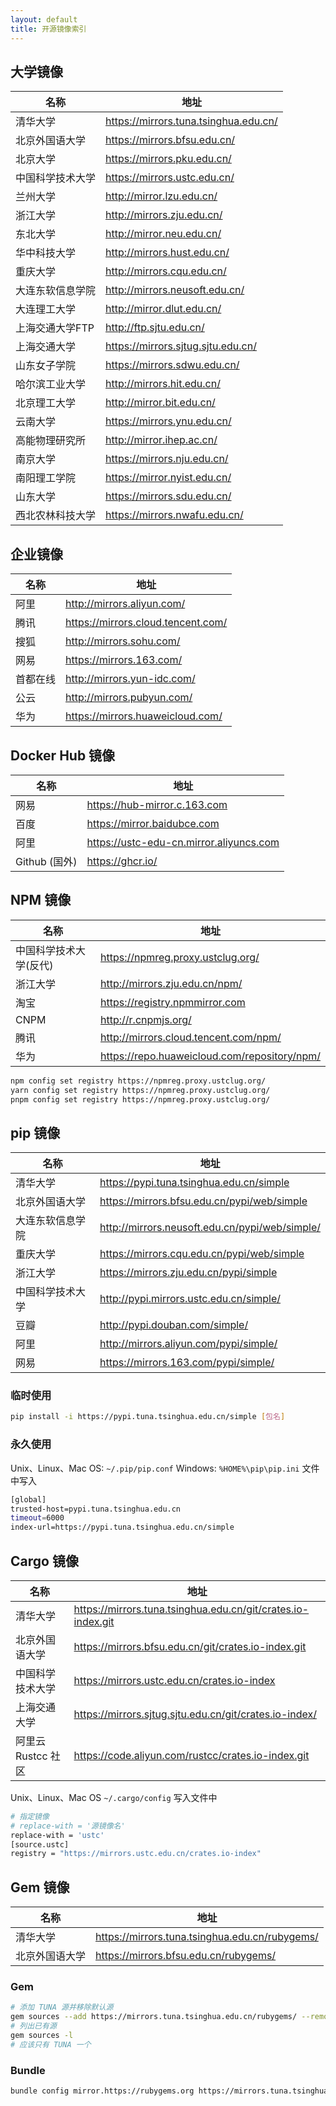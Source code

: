 ```yaml
---
layout: default
title: 开源镜像索引
---
```


<!-- <div id="home">
  <h1>Blog Posts</h1>
  <ul class="posts">
    {% for post in site.posts %}
      <li><span>{{ post.date | date_to_string }}</span> &raquo; <a href="{{ site.baseurl }}{{ post.url }}">{{ post.title }}</a></li>
    {% endfor %}
  </ul>
</div> -->
## 大学镜像

| 名称 | 地址 |
| --- | --- |
| 清华大学 | https://mirrors.tuna.tsinghua.edu.cn/ |
| 北京外国语大学 | https://mirrors.bfsu.edu.cn/ |
| 北京大学 | https://mirrors.pku.edu.cn/ |
| 中国科学技术大学 | https://mirrors.ustc.edu.cn/ |
| 兰州大学 | http://mirror.lzu.edu.cn/ |
| 浙江大学 | http://mirrors.zju.edu.cn/ |
| 东北大学 | http://mirror.neu.edu.cn/ |
| 华中科技大学 | http://mirrors.hust.edu.cn/ |
| 重庆大学 | http://mirrors.cqu.edu.cn/ |
| 大连东软信息学院 | http://mirrors.neusoft.edu.cn/ |
| 大连理工大学 | http://mirror.dlut.edu.cn/ |
| 上海交通大学FTP | http://ftp.sjtu.edu.cn/ |
| 上海交通大学 | https://mirrors.sjtug.sjtu.edu.cn/ |
| 山东女子学院 | https://mirrors.sdwu.edu.cn/ |
| 哈尔滨工业大学 | http://mirrors.hit.edu.cn/ |
| 北京理工大学 | http://mirror.bit.edu.cn/ |
| 云南大学 | https://mirrors.ynu.edu.cn/ |
| 高能物理研究所 | http://mirror.ihep.ac.cn/ |
| 南京大学 | https://mirrors.nju.edu.cn/ |
| 南阳理工学院 | https://mirror.nyist.edu.cn/ |
| 山东大学 | https://mirrors.sdu.edu.cn/ |
| 西北农林科技大学 | https://mirrors.nwafu.edu.cn/ |


## 企业镜像

| 名称 | 地址 |
| --- | --- |
| 阿里 | http://mirrors.aliyun.com/ |
| 腾讯 |  https://mirrors.cloud.tencent.com/ |
| 搜狐 | http://mirrors.sohu.com/ |
| 网易 | https://mirrors.163.com/ |
| 首都在线 | http://mirrors.yun-idc.com/ |
| 公云 | http://mirrors.pubyun.com/ |
| 华为 | https://mirrors.huaweicloud.com/ |

## Docker Hub 镜像

| 名称 | 地址 |
| --- | --- |
| 网易 | https://hub-mirror.c.163.com |
| 百度 | https://mirror.baidubce.com |
| 阿里 | https://ustc-edu-cn.mirror.aliyuncs.com |
| Github (国外) | https://ghcr.io/ |


## NPM 镜像

| 名称 | 地址 |
| --- | --- |
| 中国科学技术大学(反代) | https://npmreg.proxy.ustclug.org/ |
| 浙江大学 | http://mirrors.zju.edu.cn/npm/ |
| 淘宝 | https://registry.npmmirror.com |
| CNPM | http://r.cnpmjs.org/ |
| 腾讯 | http://mirrors.cloud.tencent.com/npm/ |
| 华为 | https://repo.huaweicloud.com/repository/npm/ |

```bash
npm config set registry https://npmreg.proxy.ustclug.org/
yarn config set registry https://npmreg.proxy.ustclug.org/
pnpm config set registry https://npmreg.proxy.ustclug.org/
```

## pip 镜像

| 名称 | 地址 |
| --- | --- |
| 清华大学 | https://pypi.tuna.tsinghua.edu.cn/simple |
| 北京外国语大学 | https://mirrors.bfsu.edu.cn/pypi/web/simple |
| 大连东软信息学院 | http://mirrors.neusoft.edu.cn/pypi/web/simple/ |
| 重庆大学 | https://mirrors.cqu.edu.cn/pypi/web/simple |
| 浙江大学 | https://mirrors.zju.edu.cn/pypi/simple |
| 中国科学技术大学 | http://pypi.mirrors.ustc.edu.cn/simple/ |
| 豆瓣 | http://pypi.douban.com/simple/ |
| 阿里 | http://mirrors.aliyun.com/pypi/simple/ |
| 网易 | https://mirrors.163.com/pypi/simple/ |

### 临时使用

```bash
pip install -i https://pypi.tuna.tsinghua.edu.cn/simple [包名]
```
### 永久使用

Unix、Linux、Mac OS: `~/.pip/pip.conf`
Windows: `%HOME%\pip\pip.ini`
文件中写入

```bash
[global]
trusted-host=pypi.tuna.tsinghua.edu.cn
timeout=6000
index-url=https://pypi.tuna.tsinghua.edu.cn/simple
```

## Cargo 镜像

| 名称 | 地址 |
| --- | --- |
| 清华大学 | https://mirrors.tuna.tsinghua.edu.cn/git/crates.io-index.git |
| 北京外国语大学 | https://mirrors.bfsu.edu.cn/git/crates.io-index.git |
| 中国科学技术大学 | https://mirrors.ustc.edu.cn/crates.io-index |
| 上海交通大学 | https://mirrors.sjtug.sjtu.edu.cn/git/crates.io-index/ |
| 阿里云 Rustcc 社区 | https://code.aliyun.com/rustcc/crates.io-index.git |

Unix、Linux、Mac OS `~/.cargo/config` 写入文件中

```bash
# 指定镜像
# replace-with = '源镜像名'
replace-with = 'ustc'
[source.ustc]
registry = "https://mirrors.ustc.edu.cn/crates.io-index"
```

## Gem 镜像

| 名称 | 地址 |
| --- | --- |
| 清华大学 | https://mirrors.tuna.tsinghua.edu.cn/rubygems/ |
| 北京外国语大学 | https://mirrors.bfsu.edu.cn/rubygems/

### Gem

```bash
# 添加 TUNA 源并移除默认源
gem sources --add https://mirrors.tuna.tsinghua.edu.cn/rubygems/ --remove https://rubygems.org/
# 列出已有源
gem sources -l
# 应该只有 TUNA 一个
```

### Bundle
```bash
bundle config mirror.https://rubygems.org https://mirrors.tuna.tsinghua.edu.cn/rubygems
```
